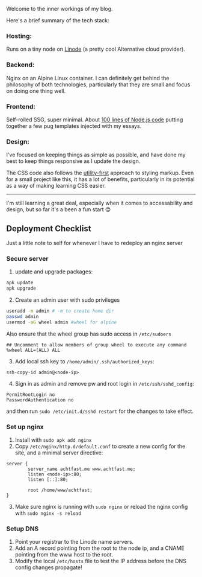 Welcome to the inner workings of my blog.

Here's a brief summary of the tech stack:

### Hosting:
Runs on a tiny node on [Linode](https://www.linode.com/) (a pretty cool Alternative cloud provider). 

### Backend: 
Nginx on an Alpine Linux container. I can definitely get behind the philosophy of both technologies, particularly that they are small and focus on doing one thing well. 
### Frontend:
Self-rolled SSG, super minimal. About [100 lines of Node.js code](https://github.com/deanrobertcook/acht/blob/main/compile.js) putting together a few pug templates injected with my essays.

### Design:
I've focused on keeping things as simple as possible, and have done my best to keep things responsive as I update the design. 

The CSS code also follows the [utility-first](https://tailwindcss.com/docs/utility-first) approach to styling markup. Even for a small project like this, it has a lot of benefits, particularly in its potential as a way of making learning CSS easier.

---

I'm still learning a great deal, especially when it comes to accessability and design, but so far it's a been a fun start 😊


## Deployment Checklist
Just a little note to self for whenever I have to redeploy an nginx server

### Secure server
1. update and upgrade packages:
```bash
apk update
apk upgrade
```

2. Create an admin user with sudo privileges
```bash
useradd -m admin # -m to create home dir
passwd admin
usermod -aG wheel admin #wheel for alpine
```
Also ensure that the wheel group has sudo access in `/etc/sudoers`
```
## Uncomment to allow members of group wheel to execute any command
%wheel ALL=(ALL) ALL
```

3. Add local ssh key to `/home/admin/.ssh/authorized_keys`:
```
ssh-copy-id admin@<node-ip>
```

4. Sign in as admin and remove pw and root login in `/etc/ssh/sshd_config`:
```
PermitRootLogin no
PasswordAuthentication no
```

and then run `sudo /etc/init.d/sshd restart` for the changes to take effect.

### Set up nginx
1. Install with `sudo apk add nginx`
2. Copy `/etc/nginx/http.d/default.conf` to create a new config for the site, and a minimal server directive:
```
server {
        server_name achtfast.me www.achtfast.me;
        listen <node-ip>:80;
        listen [::]:80;

        root /home/www/achtfast;
}
```
3. Make sure nginx is running with `sudo nginx` or reload the nginx config with `sudo nginx -s reload`

### Setup DNS
1. Point your registrar to the Linode name servers.
2. Add an A record pointing from the root to the node ip, and a CNAME pointing from the www host to the root.
3. Modify the local `/etc/hosts` file to test the IP address before the DNS config changes propagate!